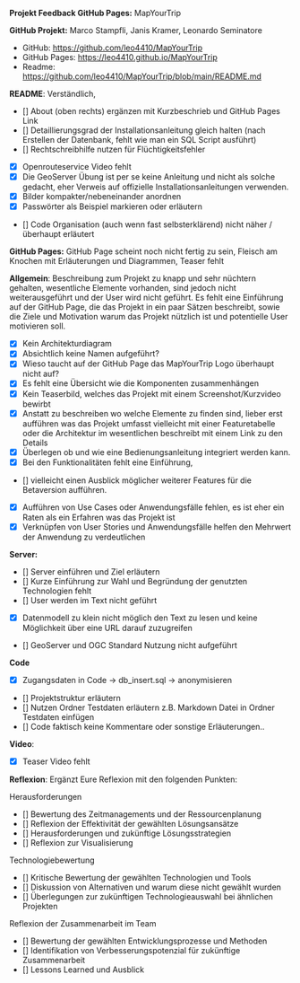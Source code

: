 **Projekt Feedback GitHub Pages:** MapYourTrip

**GitHub Projekt:** Marco Stampfli, Janis Kramer, Leonardo Seminatore

- GitHub: https://github.com/leo4410/MapYourTrip
- GitHub Pages: https://leo4410.github.io/MapYourTrip
- Readme: https://github.com/leo4410/MapYourTrip/blob/main/README.md

**README**: Verständlich,

- [] About (oben rechts) ergänzen mit Kurzbeschrieb und GitHub Pages Link
- [] Detaillierungsgrad der Installationsanleitung gleich halten (nach Erstellen der Datenbank, fehlt wie man ein SQL Script ausführt)
- [] Rechtschreibhilfe nutzen für Flüchtigkeitsfehler
- [x] Openrouteservice Video fehlt
- [x] Die GeoServer Übung ist per se keine Anleitung und nicht als solche gedacht, eher Verweis auf offizielle Installationsanleitungen verwenden.
- [x] Bilder kompakter/nebeneinander anordnen
- [x] Passwörter als Beispiel markieren oder erläutern
- [] Code Organisation (auch wenn fast selbsterklärend) nicht näher / überhaupt erläutert

**GitHub Pages:**
GitHub Page scheint noch nicht fertig zu sein, Fleisch am Knochen mit Erläuterungen und Diagrammen, Teaser fehlt

**Allgemein**: Beschreibung zum Projekt zu knapp und sehr nüchtern gehalten, wesentliche Elemente vorhanden, sind jedoch nicht weiterausgeführt und der User wird nicht geführt. Es fehlt eine Einführung auf der GitHub Page, die das Projekt in ein paar Sätzen beschreibt, sowie die Ziele und Motivation warum das Projekt nützlich ist und potentielle User motivieren soll.

- [x] Kein Architekturdiagram
- [x] Absichtlich keine Namen aufgeführt?
- [x] Wieso taucht auf der GitHub Page das MapYourTrip Logo überhaupt nicht auf?
- [x] Es fehlt eine Übersicht wie die Komponenten zusammenhängen
- [x] Kein Teaserbild, welches das Projekt mit einem Screenshot/Kurzvideo bewirbt
- [x] Anstatt zu beschreiben wo welche Elemente zu finden sind, lieber erst aufführen was das Projekt umfasst vielleicht mit einer Featuretabelle oder die Architektur im wesentlichen beschreibt mit einem Link zu den Details
- [x] Überlegen ob und wie eine Bedienungsanleitung integriert werden kann.
- [x] Bei den Funktionalitäten fehlt eine Einführung,
- [] vielleicht einen Ausblick möglicher weiterer Features für die Betaversion aufführen.
- [x] Aufführen von Use Cases oder Anwendungsfälle fehlen, es ist eher ein Raten als ein Erfahren was das Projekt ist
- [x] Verknüpfen von User Stories und Anwendungsfälle helfen den Mehrwert der Anwendung zu verdeutlichen

**Server:**

- [] Server einführen und Ziel erläutern
- [] Kurze Einführung zur Wahl und Begründung der genutzten Technologien fehlt
- [] User werden im Text nicht geführt
- [x] Datenmodell zu klein nicht möglich den Text zu lesen und keine Möglichkeit über eine URL darauf zuzugreifen
- [] GeoServer und OGC Standard Nutzung nicht aufgeführt

**Code**

- [x] Zugangsdaten in Code -> db_insert.sql -> anonymisieren
- [] Projektstruktur erläutern
- [] Nutzen Ordner Testdaten erläutern z.B. Markdown Datei in Ordner Testdaten einfügen
- [] Code faktisch keine Kommentare oder sonstige Erläuterungen..

**Video**:

- [x] Teaser Video fehlt

**Reflexion**:
Ergänzt Eure Reflexion mit den folgenden Punkten:

Herausforderungen

- [] Bewertung des Zeitmanagements und der Ressourcenplanung
- [] Reflexion der Effektivität der gewählten Lösungsansätze
- [] Herausforderungen und zukünftige Lösungsstrategien
- [] Reflexion zur Visualisierung

Technologiebewertung

- [] Kritische Bewertung der gewählten Technologien und Tools
- [] Diskussion von Alternativen und warum diese nicht gewählt wurden
- [] Überlegungen zur zukünftigen Technologieauswahl bei ähnlichen Projekten

Reflexion der Zusammenarbeit im Team

- [] Bewertung der gewählten Entwicklungsprozesse und Methoden
- [] Identifikation von Verbesserungspotenzial für zukünftige Zusammenarbeit
- [] Lessons Learned und Ausblick
